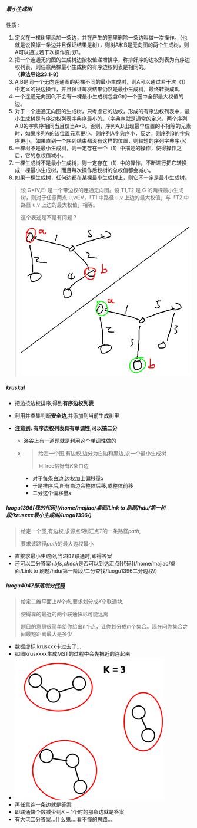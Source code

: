 ##### 最小生成树

性质 : 

1. 定义在一棵树里添加一条边，并在产生的圈里删除一条边叫做一次操作。（也就是说换掉一条边并且保证结果是树），则树A和B是无向图的两个生成树，则A可以通过若干次操作变成B。
2. 把一个连通无向图的生成树边按权值递增排序，称排好序的边权列表为有序边权列表，则任意两棵最小生成树的有序边权列表是相同的。**（算法导论23.1-8）**
3. A,B是同一个无向连通图的两棵不同的最小生成树，则A可以通过若干次（1）中定义的换边操作，并且保证每次结果仍然是最小生成树，最终转换成B。
4. 一个连通无向图G,不会有一棵最小生成树包含G的一个圈中全部最大权值的边。
5. 对于一个连通无向图的生成树，只考虑它的边权，形成的有序边权列表中，最小生成树是有序边权列表字典序最小的。（字典序就是通常的定义，两个序列A,B的字典序相同当且仅当A=B。否则，序列A,B出现最早位置的不相等的元素时，如果序列A的该位置元素更小，则序列A字典序小，反之，则序列B的字典序更小。如果直到一个序列结束都没有这样的位置，则较短的序列字典序小）
6. 一棵树不是最小生成树，则一定存在一个（1）中描述的操作，使得操作之后，它的总权值减小。
7. 一棵生成树不是最小生成树，则一定存在（1）中的操作，不断进行把它转换成一棵最小生成树，而且每次操作后权树的总权值都会减小。
8. 如果一棵生成树，任何边都在某棵最小生成树上，则它不一定是最小生成树。

> 设 G=(V,E) 是一个带边权的连通无向图。设 T1,T2 是 G 的两棵最小生成树，则对于任意两点 u,v∈V，「T1 中路径 u,v 上边的最大权值」与「T2 中路径 u,v 上边的最大权值」相等。
>
> 这个表述是不是有问题 ?
>
> ![9.png](./img/9.png)





##### kruskal

* 把边按边权排序,得到**有序边权列表**

* 利用并查集判断**安全边**,并添加到当前生成树里

* **注意到: 有序边权列表具有单调性,可以搞二分**

  * 洛谷上有一道题就是利用这个单调性做的

  * > 给定一个图,有边权,边分为白边和黑边,求一个最小生成树
    >
    > 且Tree恰好有$K$条白边

    * 对于每条白边,边权加上偏移量$x$
    * 于是排序后,所有白边会整体后移,或整体前移
    * 二分这个偏移量$x$







##### luogu1396[我的代码](/home/majiao/桌面/Link to 刷题/hdu/第一阶段/krusxxx最小生成树/luogu1396/)

> 给定一个图,有边权,求源点$S$到汇点$T$的一条路径$path$,
>
> 要求该路径$path$的最大边权最小

* 直接求最小生成树,当$S$和$T$联通时,即得答案
* 还可以二分答案+$bfs$,$check$是否可以到达汇点​[代码](/home/majiao/桌面/Link to 刷题/hdu/第一阶段/二分查找/luogu1396二分边权/)





##### luogu4047部落划分[代码](/home/majiao/my_mount/Xubuntu_Work_Space/From_Xubuntu/codeTest_2019_2_21/刷题/hdu/第一阶段/最小生成树/luogu4047好题)

> 给定二维平面上$N$个点,要求划分成$K$个联通块,
>
> 使得靠的最近的两个联通快尽可能远离
>
> 题目的意思很简单给你给出n个点，让你划分成m个集合。现在问你集合之
> 间最短距离最大是多少

* 数据虚标,krusxxx卡过去了...
* 如图krusxxxx生成MST的过程中会先把近的连起来
* ![10.png](./img/10.png)
* 再任意连一条边就是答案
* 即联通快个数减少到$K-1$个时的那条边就是答案
* 有大佬二分答案...什么鬼....看不懂的思路...